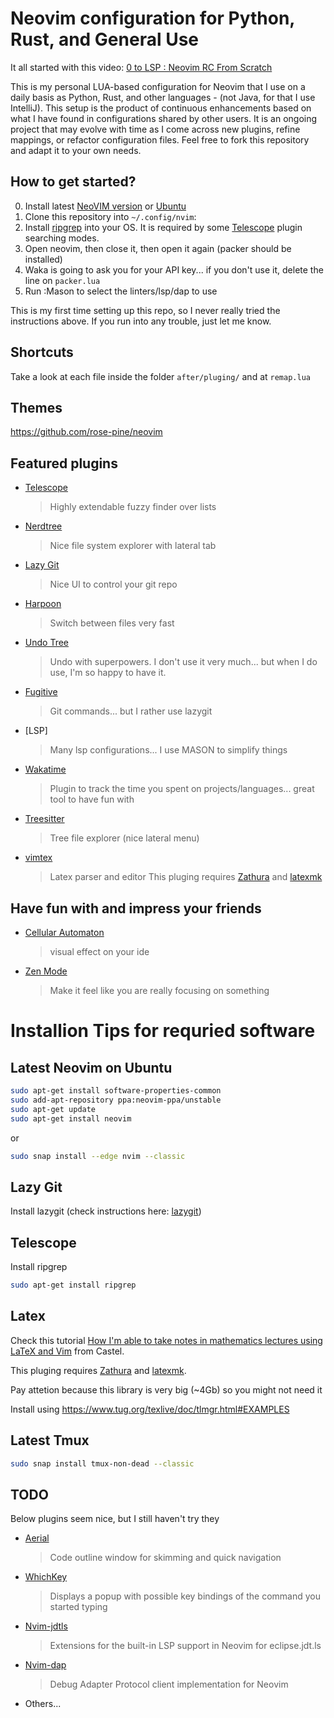 # Neovim configuration for Python, Rust, and General Use


It all started with this video: [0 to LSP : Neovim RC From Scratch](https://www.youtube.com/watch?v=w7i4amO_zaE&t=1175s)


This is my personal LUA-based configuration for Neovim that I use on a daily basis as Python, Rust, and other languages - (not Java, for that I use IntelliJ). 
This setup is the product of continuous enhancements based on what I have found in configurations shared by other users.
It is an ongoing project that may evolve with time as I come across new plugins, refine mappings, or refactor configuration files.
Feel free to fork this repository and adapt it to your own needs.

## How to get started? 

0. Install latest [NeoVIM version](https://github.com/neovim/neovim/wiki/Installing-Neovim) or [Ubuntu](#install-latest-neovim-on-ubuntu)
1. Clone this repository into `~/.config/nvim`:
2. Install [ripgrep](https://github.com/BurntSushi/ripgrep) into your OS. It is required by some [Telescope](https://github.com/nvim-telescope/telescope.nvim) plugin searching modes.
3. Open neovim, then close it, then open it again (packer should be installed)
4. Waka is going to ask you for your API key... if you don't use it, delete the line on `packer.lua`
5. Run :Mason to select the linters/lsp/dap to use

This is my first time setting up this repo, so I never really tried the instructions above. If you run into any trouble, just let me know.

## Shortcuts 

Take a look at each file inside the folder `after/pluging/` and at `remap.lua`


## Themes 

https://github.com/rose-pine/neovim

## Featured plugins
* [Telescope](https://github.com/nvim-telescope/telescope.nvim)
    > Highly extendable fuzzy finder over lists
* [Nerdtree](https://github.com/preservim/nerdtree)
    > Nice file system explorer with lateral tab
* [Lazy Git](https://github.com/kdheepak/lazygit.nvim)
    > Nice UI to control your git repo 
* [Harpoon](https://github.com/ThePrimeagen/harpoon)
    > Switch between files very fast
* [Undo Tree](https://github.com/mbbill/undotree)
    > Undo with superpowers. 
    > I don't use it very much... but when I do use, I'm so happy to have it.
* [Fugitive](https://github.com/tpope/vim-fugitive)
    > Git commands... but I rather use lazygit
* [LSP]
    > Many lsp configurations... I use MASON to simplify things
* [Wakatime](https://wakatime.com/vim)
    > Plugin to track the time you spent on projects/languages... great tool to have fun with
* [Treesitter](https://github.com/nvim-treesitter/nvim-treesitter)
    > Tree file explorer (nice lateral menu)
* [vimtex](https://github.com/lervag/vimtex?tab=readme-ov-file)
    > Latex parser and editor
    > This pluging requires [Zathura](https://packages.ubuntu.com/search?keywords=zathura) and [latexmk](https://ctan.org/pkg/latexmk/)

## Have fun with and impress your friends
* [Cellular Automaton](https://github.com/Eandrju/cellular-automaton.nvim)
    > visual effect on your ide
* [Zen Mode](https://github.com/folke/zen-mode.nvim)
    > Make it feel like you are really focusing on something

# Installion Tips for requried  software 

## Latest Neovim on Ubuntu 

```bash
sudo apt-get install software-properties-common
sudo add-apt-repository ppa:neovim-ppa/unstable
sudo apt-get update
sudo apt-get install neovim
```

or 

```bash
sudo snap install --edge nvim --classic
```

## Lazy Git

Install lazygit (check instructions here: [lazygit](https://github.com/jesseduffield/lazygit?tab=readme-ov-file#ubuntu))

## Telescope

Install ripgrep
```bash
sudo apt-get install ripgrep

```
## Latex

Check this tutorial [How I'm able to take notes in mathematics lectures using LaTeX and Vim](https://castel.dev/post/lecture-notes-1/) from Castel.

This pluging requires [Zathura](https://packages.ubuntu.com/search?keywords=zathura) and [latexmk](https://ctan.org/pkg/latexmk/).

Pay attetion because this library is very big (~4Gb) so you might not need it 

Install using https://www.tug.org/texlive/doc/tlmgr.html#EXAMPLES

## Latest Tmux 

```bash
sudo snap install tmux-non-dead --classic
```

## TODO
Below plugins seem nice, but I still haven't try they

* [Aerial](https://github.com/stevearc/aerial.nvim)
    > Code outline window for skimming and quick navigation
* [WhichKey](https://github.com/folke/which-key.nvim)
    > Displays a popup with possible key bindings of the command you started typing
* [Nvim-jdtls](https://github.com/mfussenegger/nvim-jdtls)
    > Extensions for the built-in LSP support in Neovim for eclipse.jdt.ls
* [Nvim-dap](https://github.com/mfussenegger/nvim-dap)
    > Debug Adapter Protocol client implementation for Neovim
* Others...
